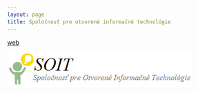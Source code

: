 ```yaml
---
layout: page
title: Spoločnosť pre otvorené informačné technológie
---
```


[web](http://www.soit.sk)

![soit](/assets/soit.png)
